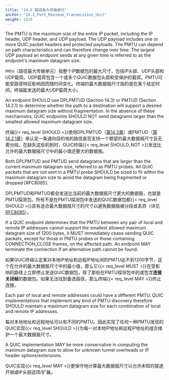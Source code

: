 ```yaml
---
title: "14.2 路径最大传输单元"
anchor: "14.2_Path_Maximum_Transmission_Unit"
weight: 1420
---
```


The PMTU is the maximum size of the entire IP packet, including the IP header, UDP header, and UDP payload. The UDP payload includes one or more QUIC packet headers and protected payloads. The PMTU can depend on path characteristics and can therefore change over time. The largest UDP payload an endpoint sends at any given time is referred to as the endpoint's maximum datagram size.

`PMTU`（路径最大传输单元）指整个IP数据包的最大尺寸，包括IP头部、UDP头部和UDP载荷。UDP载荷包含一个或多个QUIC数据包头部和受保护的载荷。PMTU可能受路径特征影响因而随时间变化。终端的最大数据报尺寸指的是在某个给定时间，终端能发送的最大UDP载荷大小。

An endpoint SHOULD use DPLPMTUD (Section 14.3) or PMTUD (Section 14.2.1) to determine whether the path to a destination will support a desired maximum datagram size without fragmentation. In the absence of these mechanisms, QUIC endpoints SHOULD NOT send datagrams larger than the smallest allowed maximum datagram size.

终端{{< req_level SHOULD >}}使用DPLPMTUD（[第14.3章]()）或PMTUD（[第14.2.1章]()）来认定一条通向目的地的路径是否支持一个期望的最大数据报尺寸且无需分段。在缺失这些机制时，QUIC终端{{< req_level SHOULD_NOT >}}发送比允许的最大数据报尺寸中的最小值还要大的数据报。

Both DPLPMTUD and PMTUD send datagrams that are larger than the current maximum datagram size, referred to as PMTU probes. All QUIC packets that are not sent in a PMTU probe SHOULD be sized to fit within the maximum datagram size to avoid the datagram being fragmented or dropped [RFC8085].

DPLPMTUD和PMTUD都会发送比当前的最大数据报尺寸更大的数据报，也就是PMTU探测包。所有不是在PMTU探测包中发送的QUIC数据包都{{< req_level SHOULD >}}具有适合最大数据报尺寸的尺寸以避免数据报被分段或丢弃（详见[RFC8085]()）。

If a QUIC endpoint determines that the PMTU between any pair of local and remote IP addresses cannot support the smallest allowed maximum datagram size of 1200 bytes, it MUST immediately cease sending QUIC packets, except for those in PMTU probes or those containing CONNECTION_CLOSE frames, on the affected path. An endpoint MAY terminate the connection if an alternative path cannot be found.

如果QUIC终端认定某对本地IP地址和远程IP地址间的PMTU达不到1200字节，这个在允许的最大数据报尺寸中的最小值，那么它{{< req_level MUST >}}在受影响的路径上立即停止发送QUIC数据包，除了那些在PMTU探测包中的或包含**连接关闭帧**的数据包。如果无法找到备选路径，那么终端{{< req_level MAY >}}终止连接。

Each pair of local and remote addresses could have a different PMTU. QUIC implementations that implement any kind of PMTU discovery therefore SHOULD maintain a maximum datagram size for each combination of local and remote IP addresses.

每对本地地址和远程地址可以有不同的PMTU。因此实现了任何一种PMTU发现的QUIC实现{{< req_level SHOULD >}}为每一对本地IP地址和远程IP地址的组合维护一个最大数据报尺寸。

A QUIC implementation MAY be more conservative in computing the maximum datagram size to allow for unknown tunnel overheads or IP header options/extensions.

QUIC实现{{< req_level MAY >}}更保守地计算最大数据报尺寸以允许未知的隧道开销或IP头部选项/扩展。
